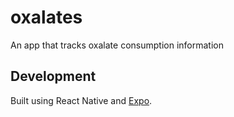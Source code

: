 # oxalates
An app that tracks oxalate consumption information

## Development

Built using React Native and [Expo](https://expo.io).
